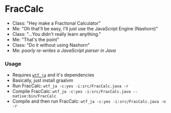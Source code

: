 # FracCalc

- Class: "Hey make a Fractional Calculator"
- Me: "Oh that'll be easy, I'll just use the JavaScript Engine (Nashorn)"
- Class: "...You didn't really learn anything."
- Me: "That's the point"
- Class: "Do it without using Nashorn"
- Me: *poorly re-writes a JavaScript parser in Java*

### Usage

- Requires [`wtf_ja`](https://github.com/Coalpha/dotfiles/blob/master/bin/wtf_ja) and it's dependencies
- Basically, just install graalvm
- Run FracCalc: `wtf_ja -c:yes -i:src/FracCalc.java -r`
- Compile FracCalc: `wtf_ja -c:yes -i:src/FracCalc.java --native:bin/FracCalc`
- Compile and then run FracCalc: `wtf_ja -c:yes -i:src/FracCalc.java -n -r`
